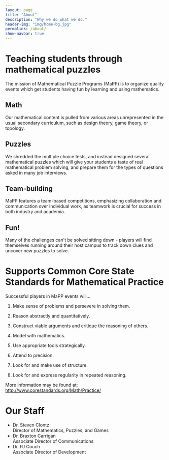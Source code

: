 ```yaml
---
layout: page
title: "About"
description: "Why we do what we do."
header-img: "img/home-bg.jpg"
permalink: /about/
show-navbar: true
---
```


# Teaching students through mathematical puzzles

The mission of Mathematical Puzzle Programs (MaPP) is to organize quality events
which get students having fun by learning and using mathematics.

## Math

Our mathematical content is pulled from various areas unrepresented in the
usual secondary curriculum, such as design theory, game theory, or topology.

## Puzzles

We shredded the multiple choice tests, and instead designed several
mathematical puzzles which will give your students a taste of real
mathematical problem solving, and prepare them for the types of questions
asked in many job interviews.

## Team-building

MaPP features a team-based competitions, emphasizing collaboration and
communication over individual work, as teamwork is crucial for success in
both industry and academia.

## Fun!

Many of the challenges can't be solved sitting down - players will find
themselves running around their host campus to track down clues and
uncover new puzzles to solve.


# Supports Common Core State Standards for Mathematical Practice

Successful players in MaPP events will...

1. Make sense of problems and persevere in solving them.

2. Reason abstractly and quantitatively.

3. Construct viable arguments and critique the reasoning of others.

4. Model with mathematics.

5. Use appropriate tools strategically.

6. Attend to precision.

7. Look for and make use of structure.

8. Look for and express regularity in repeated reasoning.

More information may be found at:
<http://www.corestandards.org/Math/Practice/>

# Our Staff

* Dr. Steven Clontz  
  Director of Mathematics, Puzzles, and Games
* Dr. Braxton Carrigan  
  Associate Director of Communications
* Dr. PJ Couch  
  Associate Director of Development
